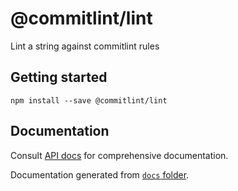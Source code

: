 # @commitlint/lint

Lint a string against commitlint rules

## Getting started

```shell
npm install --save @commitlint/lint
```

## Documentation

Consult [API docs](https://commitlint.js.org/api/lint) for comprehensive documentation.

Documentation generated from [`docs` folder](../../docs/api/format.md).
